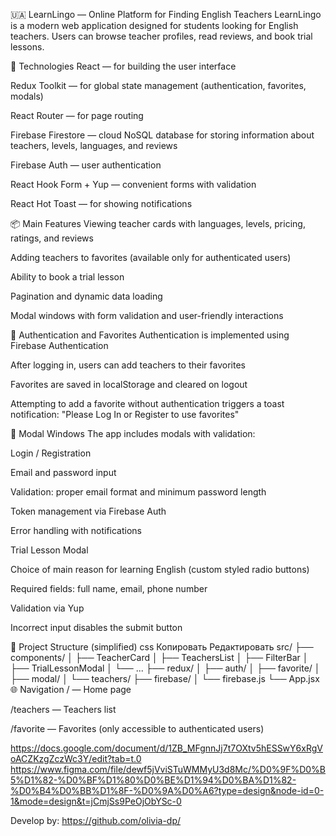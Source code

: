 🇺🇦 LearnLingo — Online Platform for Finding English Teachers
LearnLingo is a modern web application designed for students looking for English teachers. Users can browse teacher profiles, read reviews, and book trial lessons.

🧰 Technologies
React — for building the user interface

Redux Toolkit — for global state management (authentication, favorites, modals)

React Router — for page routing

Firebase Firestore — cloud NoSQL database for storing information about teachers, levels, languages, and reviews

Firebase Auth — user authentication

React Hook Form + Yup — convenient forms with validation

React Hot Toast — for showing notifications

📦 Main Features
Viewing teacher cards with languages, levels, pricing, ratings, and reviews

Adding teachers to favorites (available only for authenticated users)

Ability to book a trial lesson

Pagination and dynamic data loading

Modal windows with form validation and user-friendly interactions

🔐 Authentication and Favorites
Authentication is implemented using Firebase Authentication

After logging in, users can add teachers to their favorites

Favorites are saved in localStorage and cleared on logout

Attempting to add a favorite without authentication triggers a toast notification: "Please Log In or Register to use favorites"

🧾 Modal Windows
The app includes modals with validation:

Login / Registration

Email and password input

Validation: proper email format and minimum password length

Token management via Firebase Auth

Error handling with notifications

Trial Lesson Modal

Choice of main reason for learning English (custom styled radio buttons)

Required fields: full name, email, phone number

Validation via Yup

Incorrect input disables the submit button

📁 Project Structure (simplified)
css
Копировать
Редактировать
src/
├── components/
│   ├── TeacherCard
│   ├── TeachersList
│   ├── FilterBar
│   ├── TrialLessonModal
│   └── ...
├── redux/
│   ├── auth/
│   ├── favorite/
│   ├── modal/
│   └── teachers/
├── firebase/
│   └── firebase.js
└── App.jsx
🌐 Navigation
/ — Home page

/teachers — Teachers list

/favorite — Favorites (only accessible to authenticated users)

https://docs.google.com/document/d/1ZB_MFgnnJj7t7OXtv5hESSwY6xRgVoACZKzgZczWc3Y/edit?tab=t.0 
https://www.figma.com/file/dewf5jVviSTuWMMyU3d8Mc/%D0%9F%D0%B5%D1%82-%D0%BF%D1%80%D0%BE%D1%94%D0%BA%D1%82-%D0%B4%D0%BB%D1%8F-%D0%9A%D0%A6?type=design&node-id=0-1&mode=design&t=jCmjSs9PeOjObYSc-0

Develop by: https://github.com/olivia-dp/